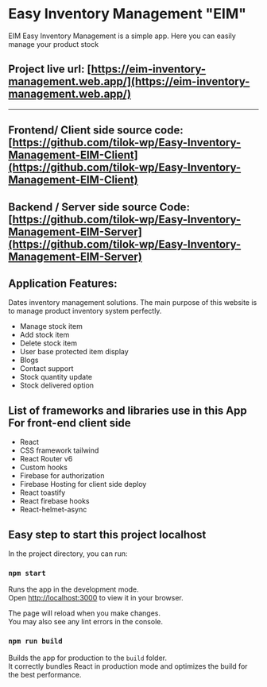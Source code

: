 # Easy Inventory Management "EIM"

EIM Easy Inventory Management is a simple app. Here you can easily manage your product stock

## Project live url: [https://eim-inventory-management.web.app/](https://eim-inventory-management.web.app/)

---

## Frontend/ Client side source code: [https://github.com/tilok-wp/Easy-Inventory-Management-EIM-Client](https://github.com/tilok-wp/Easy-Inventory-Management-EIM-Client)

## Backend / Server side source Code:[https://github.com/tilok-wp/Easy-Inventory-Management-EIM-Server](https://github.com/tilok-wp/Easy-Inventory-Management-EIM-Server)

## Application Features:
Dates inventory management solutions. The main purpose of this website is to manage product
inventory system perfectly.
- Manage stock item
- Add stock item
- Delete stock item
- User base protected item display
- Blogs
- Contact support
- Stock quantity update
- Stock delivered option

## List of frameworks and libraries use in this App For front-end client side

- React
- CSS framework tailwind
- React Router v6
- Custom hooks
- Firebase for authorization
- Firebase Hosting for client side deploy
- React toastify
- React firebase hooks
- React-helmet-async

## Easy step to start this project localhost

In the project directory, you can run:

### `npm start`

Runs the app in the development mode.\
Open [http://localhost:3000](http://localhost:3000) to view it in your browser.

The page will reload when you make changes.\
You may also see any lint errors in the console.

### `npm run build`

Builds the app for production to the `build` folder.\
It correctly bundles React in production mode and optimizes the build for the best performance.
